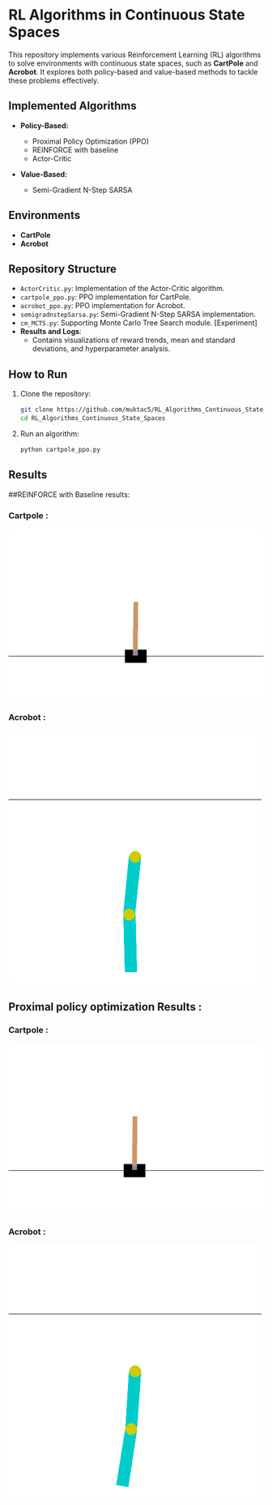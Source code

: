 # RL Algorithms in Continuous State Spaces

This repository implements various Reinforcement Learning (RL) algorithms to solve environments with continuous state spaces, such as **CartPole** and **Acrobot**. It explores both policy-based and value-based methods to tackle these problems effectively.

## Implemented Algorithms
- **Policy-Based:**
  - Proximal Policy Optimization (PPO)
  - REINFORCE with baseline
  - Actor-Critic

- **Value-Based:**
  - Semi-Gradient N-Step SARSA

## Environments
- **CartPole** 
- **Acrobot** 

## Repository Structure
- `ActorCritic.py`: Implementation of the Actor-Critic algorithm.
- `cartpole_ppo.py`: PPO implementation for CartPole.
- `acrobot_ppo.py`: PPO implementation for Acrobot.
- `semigradnstepSarsa.py`: Semi-Gradient N-Step SARSA implementation.
- `cm_MCTS.py`: Supporting Monte Carlo Tree Search module. [Experiment]
- **Results and Logs**:
  - Contains visualizations of reward trends, mean and standard deviations, and hyperparameter analysis.

## How to Run
1. Clone the repository:
   ```bash
   git clone https://github.com/muktac5/RL_Algorithms_Continuous_State_Spaces.git
   cd RL_Algorithms_Continuous_State_Spaces
   ```
3. Run an algorithm:
   ```bash
   python cartpole_ppo.py
   ```

## Results
##REINFORCE with Baseline results:
### Cartpole :
![](cartpole_rf_results/cartpole_evaluation.gif)

### Acrobot : 
![](acrobot_rf_results/acrobot_rf.gif)

## Proximal policy optimization Results : 
### Cartpole : 
![](cartpole_ppo_logs/cartpole_evaluation_all_runs.gif)

### Acrobot : 
![](acrobot_ppo_logs/ppo_acrobot_evaluation.gif)

